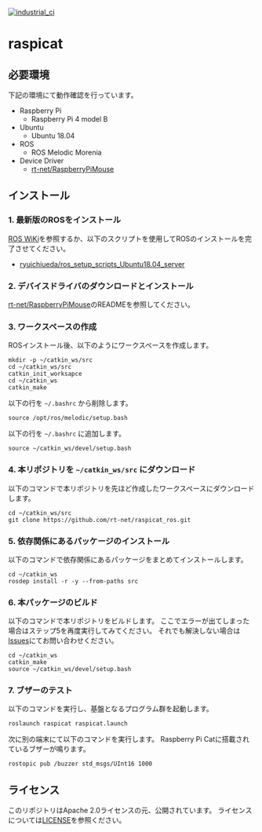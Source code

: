 [![industrial_ci](https://github.com/rt-net/raspicat_ros/workflows/industrial_ci/badge.svg?branch=master)](https://github.com/rt-net/raspicat_ros/actions?query=workflow%3Aindustrial_ci+branch%3Amaster)

# raspicat

## 必要環境

下記の環境にて動作確認を行っています。

* Raspberry Pi
  * Raspberry Pi 4 model B
* Ubuntu
  * Ubuntu 18.04
* ROS 
  * ROS Melodic Morenia
* Device Driver
  * [rt-net/RaspberryPiMouse](https://github.com/rt-net/RaspberryPiMouse)

## インストール

### 1. 最新版のROSをインストール  

[ROS WiKi](http://wiki.ros.org/melodic/Installation)を参照するか、以下のスクリプトを使用してROSのインストールを完了させてください。

* [ryuichiueda/ros_setup_scripts_Ubuntu18.04_server](https://github.com/ryuichiueda/ros_setup_scripts_Ubuntu18.04_server)

### 2. デバイスドライバのダウンロードとインストール  

[rt-net/RaspberryPiMouse](https://github.com/rt-net/RaspberryPiMouse)のREADMEを参照してください。

### 3. ワークスペースの作成

ROSインストール後、以下のようにワークスペースを作成します。

```
mkdir -p ~/catkin_ws/src
cd ~/catkin_ws/src
catkin_init_worksapce
cd ~/catkin_ws
catkin_make
```

以下の行を `~/.bashrc` から削除します。

```
source /opt/ros/melodic/setup.bash
```

以下の行を `~/.bashrc` に追加します。

```
source ~/catkin_ws/devel/setup.bash
```

### 4. 本リポジトリを `~/catkin_ws/src` にダウンロード

以下のコマンドで本リポジトリを先ほど作成したワークスペースにダウンロードします。

```
cd ~/catkin_ws/src
git clone https://github.com/rt-net/raspicat_ros.git
```

### 5. 依存関係にあるパッケージのインストール

以下のコマンドで依存関係にあるパッケージをまとめてインストールします。

```
cd ~/catkin_ws
rosdep install -r -y --from-paths src
```

### 6. 本パッケージのビルド

以下のコマンドで本リポジトリをビルドします。
ここでエラーが出てしまった場合はステップ5を再度実行してみてください。
それでも解決しない場合は[Issues](https://github.com/rt-net/raspicat_ros/issues)にてお問い合わせください。

```
cd ~/catkin_ws
catkin_make
source ~/catkin_ws/devel/setup.bash
```


### 7. ブザーのテスト

以下のコマンドを実行し、基盤となるプログラム群を起動します。

```
roslaunch raspicat raspicat.launch
```

次に別の端末にて以下のコマンドを実行します。
Raspberry Pi Catに搭載されているブザーが鳴ります。

```
rostopic pub /buzzer std_msgs/UInt16 1000
```

## ライセンス
このリポジトリはApache 2.0ライセンスの元、公開されています。
ライセンスについては[LICENSE](./LICENSE)を参照ください。
